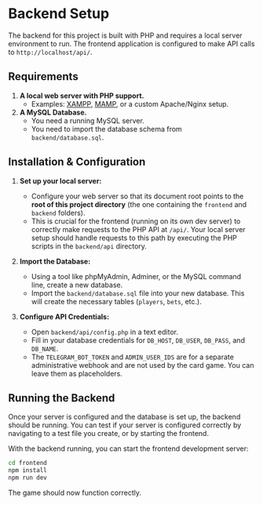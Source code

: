 # Backend Setup

The backend for this project is built with PHP and requires a local server environment to run. The frontend application is configured to make API calls to `http://localhost/api/`.

## Requirements

1.  **A local web server with PHP support.**
    *   Examples: [XAMPP](https://www.apachefriends.org/), [MAMP](https://www.mamp.info/), or a custom Apache/Nginx setup.
2.  **A MySQL Database.**
    *   You need a running MySQL server.
    *   You need to import the database schema from `backend/database.sql`.

## Installation & Configuration

1.  **Set up your local server:**
    *   Configure your web server so that its document root points to the **root of this project directory** (the one containing the `frontend` and `backend` folders).
    *   This is crucial for the frontend (running on its own dev server) to correctly make requests to the PHP API at `/api/`. Your local server setup should handle requests to this path by executing the PHP scripts in the `backend/api` directory.

2.  **Import the Database:**
    *   Using a tool like phpMyAdmin, Adminer, or the MySQL command line, create a new database.
    *   Import the `backend/database.sql` file into your new database. This will create the necessary tables (`players`, `bets`, etc.).

3.  **Configure API Credentials:**
    *   Open `backend/api/config.php` in a text editor.
    *   Fill in your database credentials for `DB_HOST`, `DB_USER`, `DB_PASS`, and `DB_NAME`.
    *   The `TELEGRAM_BOT_TOKEN` and `ADMIN_USER_IDS` are for a separate administrative webhook and are not used by the card game. You can leave them as placeholders.

## Running the Backend

Once your server is configured and the database is set up, the backend should be running. You can test if your server is configured correctly by navigating to a test file you create, or by starting the frontend.

With the backend running, you can start the frontend development server:
```bash
cd frontend
npm install
npm run dev
```
The game should now function correctly.
